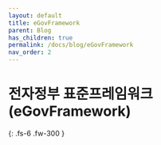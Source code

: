 ```yaml
---
layout: default
title: eGovFramework
parent: Blog
has_children: true
permalink: /docs/blog/eGovFramework
nav_order: 2
---
```


# 전자정부 표준프레임워크(eGovFramework)
{: .fs-6 .fw-300 }
